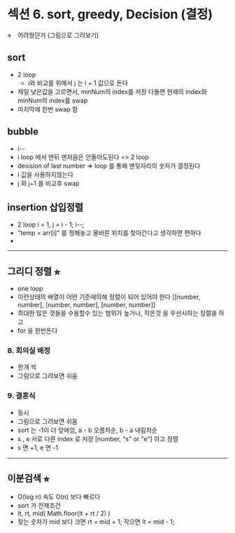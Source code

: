 # 섹션 6. sort, greedy, Decision (결정)

⭐︎　어려웠던거 (그림으로 그려보기)

## sort 
- 2 loop 
  * i와 비교를 위해서 j 는 i + 1 값으로 돈다 
- 제일 낮은값을 고르면서, minNum의 index를 저장 다돌면 현재의 index와 minNum의 index를 swap
- 마지막에 한번 swap 함 

## bubble 
- i--
- i loop 에서 맨뒤 맨처음은 안돌아도된다 => 2 loop
- desision of last number => loop 를 통해 맨뒷자리의 숫자가 결정된다
- i 값을 사용하지않는다 
- j 와 j+1 를 비교후 swap


## insertion 삽입정렬 
- 2 loop i = 1, j = i - 1; i--;
- "temp = arr[i]" 를 정해놓고 올바른 위치를 찾아간다고 생각하면 편하다 
- 

---

## 그리디 정렬 ⭐︎
- one loop
- 이런상태의 배열이 어떤 기준에의해 정렬이 되어 있어야 한다 [[number, number], [number, number], [number, number]]
- 최대한 많은 것들을 수용할수 있는 범위가 높거나, 작은것 을 우선시하는 정렬을 하고 
- for 을 한번돈다 
### 8. 회의실 배정
- 한개 씩
- 그림으로 그려보면 쉬움 

### 9. 결혼식 
- 동시 
- 그림으로 그려보면 쉬움 
- sort 는 -1이 더 앞에임, a - b 오름차순, b - a 내림차순
- s , e 서로 다른 index 로 저장 [number, "s" or "e"] 하고 정렬 
- s 면 +1, e 면 -1

---

## 이분검색 ⭐︎
- O(log n) 속도 O(n) 보다 빠르다 
- sort 가 전제조건 
- lt, rt, mid( Math.floor(lt + rt / 2) )
- 찾는 숫자가 mid 보다 크면  rt = mid + 1; 작으면 lt = mid - 1;
